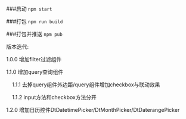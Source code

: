 ###启动
`
npm start
`

###打包
`
npm run build
`

###打包并推送
`
npm pub
`

版本迭代:

1.0.0 增加filter过滤组件

1.1.0 增加query查询组件

&nbsp;&nbsp;&nbsp;&nbsp;1.1.1 去掉query组件外边距/query组件增加checkbox与联动效果

&nbsp;&nbsp;&nbsp;&nbsp;1.1.2 input方法和checkbox方法分开

1.2.0 增加日历控件DtDatetimePicker/DtMonthPicker/DtDaterangePicker